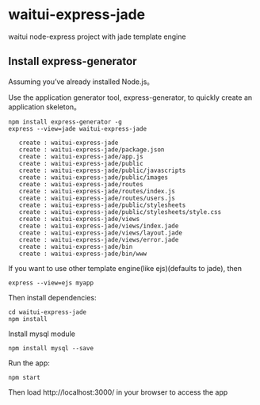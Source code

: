 # waitui-express-jade
waitui node-express project with jade template engine

## Install express-generator
Assuming you’ve already installed Node.js。

Use the application generator tool, express-generator, to quickly create an application skeleton。

```
npm install express-generator -g
express --view=jade waitui-express-jade

   create : waitui-express-jade
   create : waitui-express-jade/package.json
   create : waitui-express-jade/app.js
   create : waitui-express-jade/public
   create : waitui-express-jade/public/javascripts
   create : waitui-express-jade/public/images
   create : waitui-express-jade/routes
   create : waitui-express-jade/routes/index.js
   create : waitui-express-jade/routes/users.js
   create : waitui-express-jade/public/stylesheets
   create : waitui-express-jade/public/stylesheets/style.css
   create : waitui-express-jade/views
   create : waitui-express-jade/views/index.jade
   create : waitui-express-jade/views/layout.jade
   create : waitui-express-jade/views/error.jade
   create : waitui-express-jade/bin
   create : waitui-express-jade/bin/www
```
If you want to use other template engine(like ejs)(defaults to jade), then
```
express --view=ejs myapp
```
Then install dependencies:
```
cd waitui-express-jade
npm install
```
Install mysql module
```
npm install mysql --save
```
Run the app:
```
npm start
```
Then load http://localhost:3000/ in your browser to access the app
